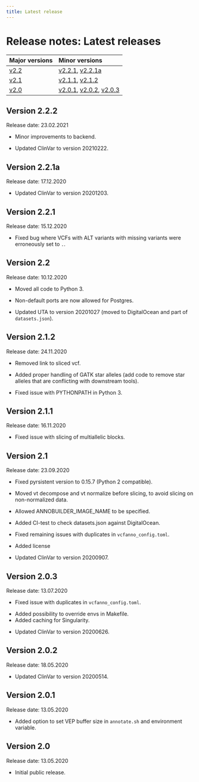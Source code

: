 ```yaml
---
title: Latest release
---
```


# Release notes: Latest releases

|Major versions|Minor versions|
|:--|:--|
[v2.2](#version-2-2)|[v2.2.1](#version-2-2-1), [v2.2.1a](#version-2-2-1a)
[v2.1](#version-2-1)|[v2.1.1](#version-2-1-1), [v2.1.2](#version-2-1-2)
[v2.0](#version-2-0)|[v2.0.1](#version-2-0-1), [v2.0.2](#version-2-0-2), [v2.0.3](#version-2-0-3)

<!-- See [older releases](/releasenotes/olderreleases.md) for earlier versions.-->

## Version 2.2.2

Release date: 23.02.2021

<!-- MR !53, !56 -->
- Minor improvements to backend.
<!-- MR !57 -->
- Updated ClinVar to version 20210222.

## Version 2.2.1a

Release date: 17.12.2020

<!-- MR !50 -->
- Updated ClinVar to version 20201203.

## Version 2.2.1

Release date: 15.12.2020

<!-- MR !52 -->
- Fixed bug where VCFs with ALT variants with missing variants were erroneously set to `.`.

## Version 2.2

Release date: 10.12.2020

<!-- MR !43 -->
- Moved all code to Python 3.
<!-- MR !51 -->
- Non-default ports are now allowed for Postgres.
<!-- MR !49 -->
- Updated UTA to version 20201027 (moved to DigitalOcean and part of `datasets.json`).

## Version 2.1.2

Release date: 24.11.2020

<!-- MR !47 -->
- Removed link to sliced vcf.
<!-- MR !46 -->
- Added proper handling of GATK star alleles (add code to remove star alleles that are conflicting with downstream tools).
<!-- MR !48 -->
- Fixed issue with PYTHONPATH in Python 3.
<!-- MR !45 -->

## Version 2.1.1

Release date: 16.11.2020

<!-- MR !45 -->
- Fixed issue with slicing of multiallelic blocks.

## Version 2.1

Release date: 23.09.2020

<!-- MR !42 -->
- Fixed pyrsistent version to 0.15.7 (Python 2 compatible).
<!-- MR !38 -->
- Moved vt decompose and vt normalize before slicing, to avoid slicing on non-normalized data.
<!-- MR !41 -->
- Allowed ANNOBUILDER_IMAGE_NAME to be specified.
<!-- MR !37 -->
- Added CI-test to check datasets.json against DigitalOcean.
<!-- MR !36 -->
- Fixed remaining issues with duplicates in `vcfanno_config.toml`.
<!-- MR !34 -->
- Added license
<!-- MR !35, !40 -->
- Updated ClinVar to version 20200907.
<!-- No release notes: MR !39: Add data MR template -->

## Version 2.0.3

Release date: 13.07.2020

<!-- MR !30 -->
- Fixed issue with duplicates in `vcfanno_config.toml`.
<!-- MR !31 -->
- Added possibility to override envs in Makefile.
- Added caching for Singularity.
<!-- MR !32 -->
- Updated ClinVar to version 20200626.

## Version 2.0.2

Release date: 18.05.2020

<!-- MR !28 -->
- Updated ClinVar to version 20200514.

## Version 2.0.1

Release date: 13.05.2020

<!-- MR !25 -->
- Added option to set VEP buffer size in `annotate.sh` and environment variable.

## Version 2.0

Release date: 13.05.2020

- Initial public release.



